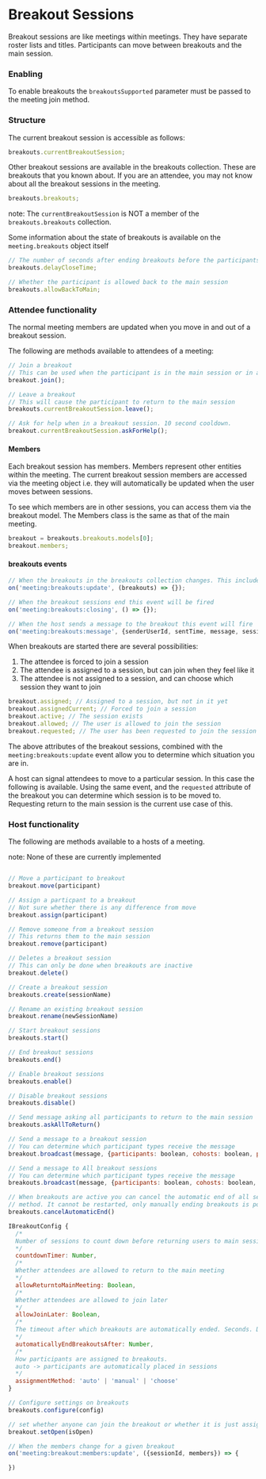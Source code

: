 # Breakout Sessions

Breakout sessions are like meetings within meetings. They have separate roster lists and titles. Participants can move between breakouts and the main session.

### Enabling

To enable breakouts the `breakoutsSupported` parameter must be passed to the meeting join method.

### Structure

The current breakout session is accessible as follows:

```javascript
breakouts.currentBreakoutSession;
```

Other breakout sessions are available in the breakouts collection. These are breakouts that you known about. If you are an attendee, you may not know about all the breakout sessions in the meeting.

```javascript
breakouts.breakouts;
```

note: The `currentBreakoutSession` is NOT a member of the `breakouts.breakouts` collection.

Some information about the state of breakouts is available on the `meeting.breakouts` object itself

```javascript
// The number of seconds after ending breakouts before the participants are returned to the main session
breakouts.delayCloseTime;

// Whether the participant is allowed back to the main session
breakouts.allowBackToMain;
```

### Attendee functionality

The normal meeting members are updated when you move in and out of a breakout session.

The following are methods available to attendees of a meeting:

```javascript
// Join a breakout
// This can be used when the participant is in the main session or in a different breakout session
breakout.join();

// Leave a breakout
// This will cause the participant to return to the main session
breakouts.currentBreakoutSession.leave();

// Ask for help when in a breakout session. 10 second cooldown.
breakout.currentBreakoutSession.askForHelp();
```

#### Members

Each breakout session has members. Members represent other entities within the meeting.
The current breakout session members are accessed via the meeting object i.e. they will automatically
be updated when the user moves between sessions.

To see which members are in other sessions, you can access them via the breakout model. The Members
class is the same as that of the main meeting.

```javascript
breakout = breakouts.breakouts.models[0];
breakout.members;
```

#### breakouts events

```javascript
// When the breakouts in the breakouts collection changes. This includes updates to session members
on('meeting:breakouts:update', (breakouts) => {});

// When the breakout sessions end this event will be fired
on('meeting:breakouts:closing', () => {});

// When the host sends a message to the breakout this event will fire
on('meeting:breakouts:message', {senderUserId, sentTime, message, sessionId});
```

When breakouts are started there are several possibilities:

1. The attendee is forced to join a session
2. The attendee is assigned to a session, but can join when they feel like it
3. The attendee is not assigned to a session, and can choose which session they want to join

```javascript
breakout.assigned; // Assigned to a session, but not in it yet
breakout.assignedCurrent; // Forced to join a session
breakout.active; // The session exists
breakout.allowed; // The user is allowed to join the session
breakout.requested; // The user has been requested to join the session
```

The above attributes of the breakout sessions, combined with the `meeting:breakouts:update` event allow you to determine which situation you are in.

A host can signal attendees to move to a particular session. In this case the following is available. Using the same event, and the `requested` attribute of the breakout you can determine which session is to be moved to. Requesting return to the main session is the current use case of this.

### Host functionality

The following are methods available to a hosts of a meeting.

note: None of these are currently implemented

```javascript

// Move a participant to breakout
breakout.move(participant)

// Assign a particpant to a breakout
// Not sure whether there is any difference from move
breakout.assign(participant)

// Remove someone from a breakout session
// This returns them to the main session
breakout.remove(participant)

// Deletes a breakout session
// This can only be done when breakouts are inactive
breakout.delete()

// Create a breakout session
breakouts.create(sessionName)

// Rename an existing breakout session
breakout.rename(newSessionName)

// Start breakout sessions
breakouts.start()

// End breakout sessions
breakouts.end()

// Enable breakout sessions
breakouts.enable()

// Disable breakout sessions
breakouts.disable()

// Send message asking all participants to return to the main session
breakouts.askAllToReturn()

// Send a message to a breakout session
// You can determine which participant types receive the message
breakout.broadcast(message, {participants: boolean, cohosts: boolean, presenters: boolean})

// Send a message to All breakout sessions
// You can determine which participant types receive the message
breakouts.broadcast(message, {participants: boolean, cohosts: boolean, presenters: boolean})

// When breakouts are active you can cancel the automatic end of all sessions by calling this
// method. It cannot be restarted, only manually ending breakouts is possible after calling this
breakouts.cancelAutomaticEnd()

IBreakoutConfig {
  /*
  Number of sessions to count down before returning users to main session. Seconds. Default 60. 0 means off
  */
  countdownTimer: Number,
  /*
  Whether attendees are allowed to return to the main meeting
  */
  allowReturntoMainMeeting: Boolean,
  /*
  Whether attendees are allowed to join later
  */
  allowJoinLater: Boolean,
  /*
  The timeout after which breakouts are automatically ended. Seconds. Default 1800 (30 minutes) Miniumum 5 minutes.
  */
  automaticallyEndBreakoutsAfter: Number,
  /*
  How participants are assigned to breakouts.
  auto -> participants are automatically placed in sessions
  */
  assignmentMethod: 'auto' | 'manual' | 'choose'
}

// Configure settings on breakouts
breakouts.configure(config)

// set whether anyone can join the breakout or whether it is just assigned participants that can join
breakout.setOpen(isOpen)

// When the members change for a given breakout
on('meeting:breakout:members:update', ({sessionId, members}) => {

})

```
